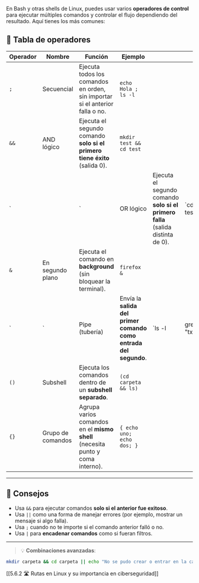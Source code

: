 En Bash y otras shells de Linux, puedes usar varios **operadores de control** para ejecutar múltiples comandos y controlar el flujo dependiendo del resultado. Aquí tienes los más comunes:

## 🧩 Tabla de operadores

| Operador | Nombre            | Función                                                                       | Ejemplo                                                          |                                                                                 |             |     |                   |
| -------- | ----------------- | ----------------------------------------------------------------------------- | ---------------------------------------------------------------- | ------------------------------------------------------------------------------- | ----------- | --- | ----------------- |
| `;`      | Secuencial        | Ejecuta todos los comandos en orden, sin importar si el anterior falla o no.  | `echo Hola ; ls -l`                                              |                                                                                 |             |     |                   |
| `&&`     | AND lógico        | Ejecuta el segundo comando **solo si el primero tiene éxito** (salida 0).     | `mkdir test && cd test`                                          |                                                                                 |             |     |                   |
| `        |                   | `                                                                             | OR lógico                                                        | Ejecuta el segundo comando **solo si el primero falla** (salida distinta de 0). | `cd test    |     | echo "No existe"` |
| `&`      | En segundo plano  | Ejecuta el comando en **background** (sin bloquear la terminal).              | `firefox &`                                                      |                                                                                 |             |     |                   |
| `        | `                 | Pipe (tubería)                                                                | Envía la **salida del primer comando como entrada del segundo**. | `ls -l                                                                          | grep "txt"` |     |                   |
| `()`     | Subshell          | Ejecuta los comandos dentro de un **subshell separado**.                      | `(cd carpeta && ls)`                                             |                                                                                 |             |     |                   |
| `{}`     | Grupo de comandos | Agrupa varios comandos en el **mismo shell** (necesita punto y coma interno). | `{ echo uno; echo dos; }`                                        |                                                                                 |             |     |                   |

---

## 📌 Consejos

- Usa `&&` para ejecutar comandos **solo si el anterior fue exitoso**.
- Usa `||` como una forma de manejar errores (por ejemplo, mostrar un mensaje si algo falla).
- Usa `;` cuando no te importe si el comando anterior falló o no.
- Usa `|` para **encadenar comandos** como si fueran filtros.

---

> 💡 **Combinaciones avanzadas**:
```bash
mkdir carpeta && cd carpeta || echo "No se pudo crear o entrar en la carpeta"
```

[[5.6.2 🛣️ Rutas en Linux y su importancia en ciberseguridad]]